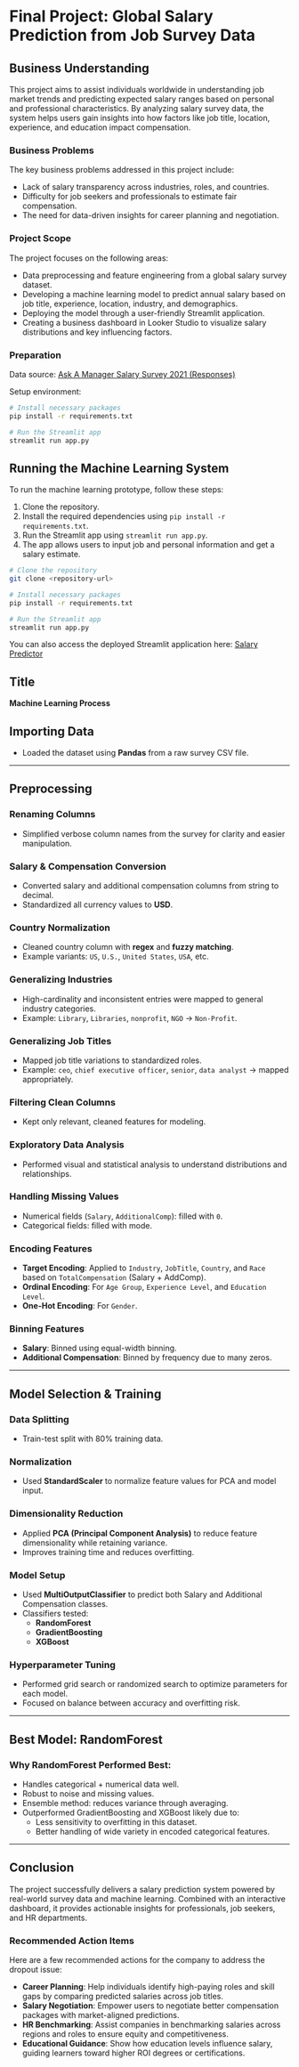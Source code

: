 # Final Project: Global Salary Prediction from Job Survey Data

## Business Understanding

This project aims to assist individuals worldwide in understanding job market trends and predicting expected salary ranges based on personal and professional characteristics. By analyzing salary survey data, the system helps users gain insights into how factors like job title, location, experience, and education impact compensation.

### Business Problems

The key business problems addressed in this project include:

- Lack of salary transparency across industries, roles, and countries.
- Difficulty for job seekers and professionals to estimate fair compensation.
- The need for data-driven insights for career planning and negotiation.

### Project Scope

The project focuses on the following areas:

- Data preprocessing and feature engineering from a global salary survey dataset.
- Developing a machine learning model to predict annual salary based on job title, experience, location, industry, and demographics.
- Deploying the model through a user-friendly Streamlit application.
- Creating a business dashboard in Looker Studio to visualize salary distributions and key influencing factors.

### Preparation

Data source: [Ask A Manager Salary Survey 2021 (Responses)](https://docs.google.com/spreadsheets/d/1IPS5dBSGtwYVbjsfbaMCYIWnOuRmJcbequohNxCyGVw/edit?resourcekey=&gid=1625408792#gid=1625408792)


Setup environment:

```bash
# Install necessary packages
pip install -r requirements.txt

# Run the Streamlit app
streamlit run app.py
```

## Running the Machine Learning System

To run the machine learning prototype, follow these steps:

1. Clone the repository.
2. Install the required dependencies using `pip install -r requirements.txt`.
3. Run the Streamlit app using `streamlit run app.py`.
4. The app allows users to input job and personal information and get a salary estimate.

```bash
# Clone the repository
git clone <repository-url>

# Install necessary packages
pip install -r requirements.txt

# Run the Streamlit app
streamlit run app.py
```

You can also access the deployed Streamlit application here: [Salary Predictor](https://salarypredictorsb.streamlit.app/)

## Title
**Machine Learning Process**

## Importing Data
- Loaded the dataset using **Pandas** from a raw survey CSV file.

---

## Preprocessing

### Renaming Columns
- Simplified verbose column names from the survey for clarity and easier manipulation.

### Salary & Compensation Conversion
- Converted salary and additional compensation columns from string to decimal.
- Standardized all currency values to **USD**.

### Country Normalization
- Cleaned country column with **regex** and **fuzzy matching**.
- Example variants: `US`, `U.S.`, `United States`, `USA`, etc.

### Generalizing Industries
- High-cardinality and inconsistent entries were mapped to general industry categories.
- Example: `Library`, `Libraries`, `nonprofit`, `NGO` → `Non-Profit`.

### Generalizing Job Titles
- Mapped job title variations to standardized roles.
- Example: `ceo`, `chief executive officer`, `senior`, `data analyst` → mapped appropriately.

### Filtering Clean Columns
- Kept only relevant, cleaned features for modeling.

### Exploratory Data Analysis
- Performed visual and statistical analysis to understand distributions and relationships.

### Handling Missing Values
- Numerical fields (`Salary`, `AdditionalComp`): filled with `0`.
- Categorical fields: filled with mode.

### Encoding Features
- **Target Encoding**: Applied to `Industry`, `JobTitle`, `Country`, and `Race` based on `TotalCompensation` (Salary + AddComp).
- **Ordinal Encoding**: For `Age Group`, `Experience Level`, and `Education Level`.
- **One-Hot Encoding**: For `Gender`.

### Binning Features
- **Salary**: Binned using equal-width binning.
- **Additional Compensation**: Binned by frequency due to many zeros.

---

## Model Selection & Training

### Data Splitting
- Train-test split with 80% training data.

### Normalization
- Used **StandardScaler** to normalize feature values for PCA and model input.

### Dimensionality Reduction
- Applied **PCA (Principal Component Analysis)** to reduce feature dimensionality while retaining variance.
- Improves training time and reduces overfitting.

### Model Setup
- Used **MultiOutputClassifier** to predict both Salary and Additional Compensation classes.
- Classifiers tested:
  - **RandomForest**
  - **GradientBoosting**
  - **XGBoost**

### Hyperparameter Tuning
- Performed grid search or randomized search to optimize parameters for each model.
- Focused on balance between accuracy and overfitting risk.

---

## Best Model: RandomForest

### Why RandomForest Performed Best:
- Handles categorical + numerical data well.
- Robust to noise and missing values.
- Ensemble method: reduces variance through averaging.
- Outperformed GradientBoosting and XGBoost likely due to:
  - Less sensitivity to overfitting in this dataset.
  - Better handling of wide variety in encoded categorical features.

---


## Conclusion

The project successfully delivers a salary prediction system powered by real-world survey data and machine learning. Combined with an interactive dashboard, it provides actionable insights for professionals, job seekers, and HR departments.

### Recommended Action Items

Here are a few recommended actions for the company to address the dropout issue:

- **Career Planning**: Help individuals identify high-paying roles and skill gaps by comparing predicted salaries across job titles.
- **Salary Negotiation**: Empower users to negotiate better compensation packages with market-aligned predictions.
- **HR Benchmarking**: Assist companies in benchmarking salaries across regions and roles to ensure equity and competitiveness.
- **Educational Guidance**: Show how education levels influence salary, guiding learners toward higher ROI degrees or certifications.
